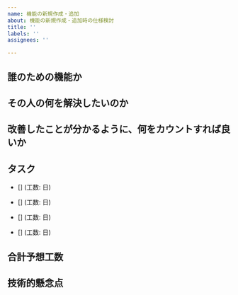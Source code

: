 ```yaml
---
name: 機能の新規作成・追加
about: 機能の新規作成・追加時の仕様検討
title: ''
labels: ''
assignees: ''

---
```


##  誰のための機能か

## その人の何を解決したいのか

## 改善したことが分かるように、何をカウントすれば良いか

## タスク
- [] (工数: 日)

- [] (工数: 日)

- [] (工数: 日)

- [] (工数: 日)

## 合計予想工数

## 技術的懸念点

